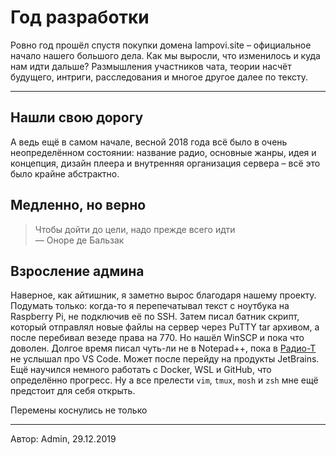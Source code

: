 # Год разработки

Ровно год прошёл спустя покупки домена lampovi.site – официальное начало нашего большого дела. Как мы выросли, что изменилось и куда нам идти дальше? Размышления участников чата, теории насчёт будущего, интриги, расследования и многое другое далее по тексту.

***

## Нашли свою дорогу

А ведь ещё в самом начале, весной 2018 года всё было в очень неопределённом состоянии: название радио, основные жанры, идея и концепция, дизайн плеера и внутренняя организация сервера – всё это было крайне абстрактно.

## Медленно, но верно

> Чтобы дойти до цели, надо прежде всего идти  
> — Оноре де Бальзак


## Взросление админа

Наверное, как айтишник, я заметно вырос благодаря нашему проекту. Подумать только: когда-то я перепечатывал текст с ноутбука на Raspberry Pi, не подключив её по SSH. Затем писал батник скрипт, который отправлял новые файлы на сервер через PuTTY tar архивом, а после перебивал везеде права на 770. Но нашёл WinSCP и пока что доволен. Долгое время писал чуть-ли не в Notepad++, пока в [Радио-Т](https://radio-t.com/) не услышал про VS Code. Может после перейду на продукты JetBrains. Ещё научился немного работать с Docker, WSL и GitHub, что определённо прогресс. Ну а все прелести `vim`, `tmux`, `mosh` и `zsh` мне ещё предстоит для себя открыть.

Перемены коснулись не только 

***

Автор: Admin, 29.12.2019